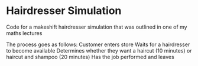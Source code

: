 # Hairdresser Simulation
 Code for a makeshift hairdresser simulation that was outlined in one of my maths lectures

 The process goes as follows:
 Customer enters store
 Waits for a hairdresser to become available 
 Determines whether they want a haircut (10 minutes) or haircut and shampoo (20 minutes)
 Has the job performed and leaves
 
